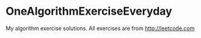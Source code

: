 # OneAlgorithmExerciseEveryday
My algorithm exercise solutions. All exercises are from http://leetcode.com
